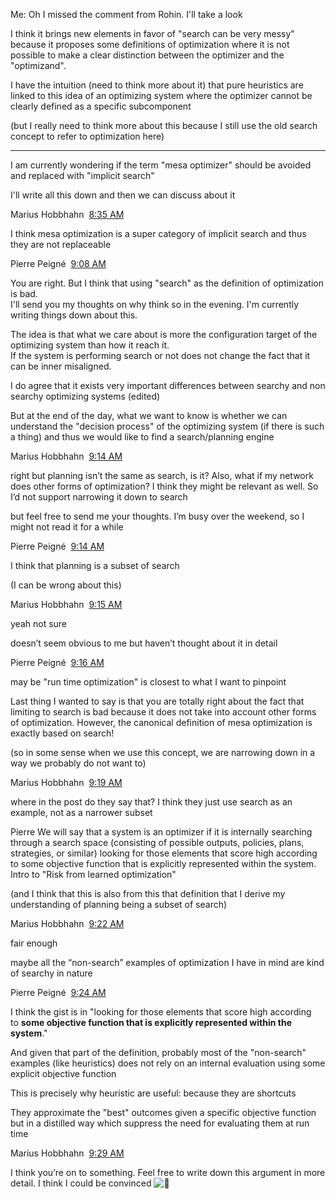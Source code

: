 Me: 
Oh I missed the comment from Rohin. I'll take a look

I think it brings new elements in favor of "search can be very messy" because it proposes some definitions of optimization where it is not possible to make a clear distinction between the optimizer and the "optimizand".

I have the intuition (need to think more about it) that pure heuristics are linked to this idea of an optimizing system where the optimizer cannot be clearly defined as a specific subcomponent

(but I really need to think more about this because I still use the old search concept to refer to optimization here)

------
I am currently wondering if the term "mesa optimizer" should be avoided and replaced with "implicit search"

I'll write all this down and then we can discuss about it

Marius Hobbhahn  [8:35 AM](https://serialignment-qo78019.slack.com/archives/D04MT54S93K/p1678433711630709)  

I think mesa optimization is a super category of implicit search and thus they are not replaceable

Pierre Peigné  [9:08 AM](https://serialignment-qo78019.slack.com/archives/D04MT54S93K/p1678435696262109)  

You are right. But I think that using "search" as the definition of optimization is bad.  
I'll send you my thoughts on why think so in the evening. I'm currently writing things down about this.

The idea is that what we care about is more the configuration target of the optimizing system than how it reach it.  
If the system is performing search or not does not change the fact that it can be inner misaligned.

I do agree that it exists very important differences between searchy and non searchy optimizing systems (edited) 

But at the end of the day, what we want to know is whether we can understand the "decision process" of the optimizing system (if there is such a thing) and thus we would like to find a search/planning engine

Marius Hobbhahn  [9:14 AM](https://serialignment-qo78019.slack.com/archives/D04MT54S93K/p1678436061700429)  

right but planning isn’t the same as search, is it? Also, what if my network does other forms of optimization? I think they might be relevant as well. So I’d not support narrowing it down to search

but feel free to send me your thoughts. I’m busy over the weekend, so I might not read it for a while

Pierre Peigné  [9:14 AM](https://serialignment-qo78019.slack.com/archives/D04MT54S93K/p1678436097925559)  

I think that planning is a subset of search

(I can be wrong about this)

Marius Hobbhahn  [9:15 AM](https://serialignment-qo78019.slack.com/archives/D04MT54S93K/p1678436131855059)  

yeah not sure

doesn’t seem obvious to me but haven’t thought about it in detail

Pierre Peigné  [9:16 AM](https://serialignment-qo78019.slack.com/archives/D04MT54S93K/p1678436183295509)  

may be "run time optimization" is closest to what I want to pinpoint

Last thing I wanted to say is that you are totally right about the fact that limiting to search is bad because it does not take into account other forms of optimization. However, the canonical definition of mesa optimization is exactly based on search!

(so in some sense when we use this concept, we are narrowing down in a way we probably do not want to)

Marius Hobbhahn  [9:19 AM](https://serialignment-qo78019.slack.com/archives/D04MT54S93K/p1678436379376209)  

where in the post do they say that? I think they just use search as an example, not as a narrower subset

Pierre
We will say that a system is an optimizer if it is internally searching through a search space (consisting of possible outputs, policies, plans, strategies, or similar) looking for those elements that score high according to some objective function that is explicitly represented within the system.
Intro to "Risk from learned optimization"

(and I think that this is also from this that definition that I derive my understanding of planning being a subset of search)

Marius Hobbhahn  [9:22 AM](https://serialignment-qo78019.slack.com/archives/D04MT54S93K/p1678436577598739)  

fair enough

maybe all the “non-search” examples of optimization I have in mind are kind of searchy in nature

Pierre Peigné  [9:24 AM](https://serialignment-qo78019.slack.com/archives/D04MT54S93K/p1678436663041059)  

I think the gist is in "looking for those elements that score high according to **some objective function that is explicitly represented within the system**."

And given that part of the definition, probably most of the "non-search" examples (like heuristics) does not rely on an internal evaluation using some explicit objective function

This is precisely why heuristic are useful: because they are shortcuts

They approximate the "best" outcomes given a specific objective function but in a distilled way which suppress the need for evaluating them at run time

Marius Hobbhahn  [9:29 AM](https://serialignment-qo78019.slack.com/archives/D04MT54S93K/p1678436945229069)  

I think you’re on to something. Feel free to write down this argument in more detail. I think I could be convinced ![:slightly_smiling_face:](https://a.slack-edge.com/production-standard-emoji-assets/14.0/google-medium/1f642.png)